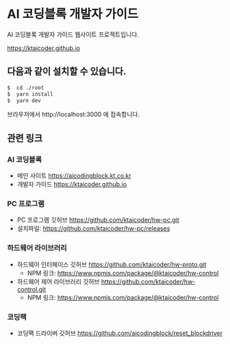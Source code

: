 # AI 코딩블록 개발자 가이드

AI 코딩블록 개발자 가이드 웹사이트 프로젝트입니다.

https://ktaicoder.github.io


## 다음과 같이 설치할 수 있습니다.

```bash
$  cd ./root
$  yarn install
$  yarn dev
```

브라우저에서 http://localhost:3000 에 접속합니다.

## 관련 링크

### AI 코딩블록

- 메인 사이트 https://aicodingblock.kt.co.kr
- 개발자 가이드 https://ktaicoder.github.io

### PC 프로그램

- PC 프로그램 깃허브 https://github.com/ktaicoder/hw-pc.git
- 설치파일: https://github.com/ktaicoder/hw-pc/releases

### 하드웨어 라이브러리

- 하드웨어 인터페이스 깃허브 https://github.com/ktaicoder/hw-proto.git
  - NPM 링크: https://www.npmjs.com/package/@ktaicoder/hw-control
- 하드웨어 제어 라이브러리 깃허브 https://github.com/ktaicoder/hw-control.git
  - NPM 링크: https://www.npmjs.com/package/@ktaicoder/hw-control

### 코딩팩

- 코딩팩 드라이버 깃허브 https://github.com/aicodingblock/reset_blockdriver
